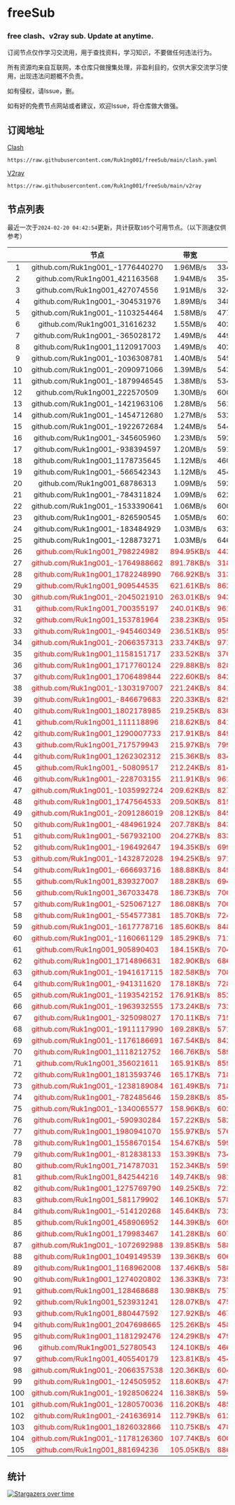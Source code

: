 # freeSub
### free clash、v2ray sub. Update at anytime.

订阅节点仅作学习交流用，用于查找资料，学习知识，不要做任何违法行为。

所有资源均来自互联网，本仓库只做搜集处理，非盈利目的，仅供大家交流学习使用，出现违法问题概不负责。

如有侵权，请Issue，删。

如有好的免费节点网站或者建议，欢迎Issue，将仓库做大做强。

## 订阅地址
[Clash](https://raw.githubusercontent.com/Ruk1ng001/freeSub/main/clash.yaml)
```
https://raw.githubusercontent.com/Ruk1ng001/freeSub/main/clash.yaml
```
[V2ray](https://raw.githubusercontent.com/Ruk1ng001/freeSub/main/v2ray)
```
https://raw.githubusercontent.com/Ruk1ng001/freeSub/main/v2ray
```

## 节点列表

最近一次于`2024-02-20 04:42:54`更新，共计获取`105`个可用节点。（以下测速仅供参考）

|  | 节点 | 带宽 | 延迟 |
|:-:|:--:|:--:|:--:|
 | 1 | github.com/Ruk1ng001_-1776440270 | 1.96MB/s | 334.00ms |
 | 2 | github.com/Ruk1ng001_421163568 | 1.94MB/s | 354.00ms |
 | 3 | github.com/Ruk1ng001_427074556 | 1.91MB/s | 324.00ms |
 | 4 | github.com/Ruk1ng001_-304531976 | 1.89MB/s | 348.00ms |
 | 5 | github.com/Ruk1ng001_-1103254464 | 1.58MB/s | 477.00ms |
 | 6 | github.com/Ruk1ng001_31616232 | 1.55MB/s | 402.00ms |
 | 7 | github.com/Ruk1ng001_-365028172 | 1.49MB/s | 449.00ms |
 | 8 | github.com/Ruk1ng001_1120917003 | 1.49MB/s | 402.00ms |
 | 9 | github.com/Ruk1ng001_-1036308781 | 1.40MB/s | 545.00ms |
 | 10 | github.com/Ruk1ng001_-2090971066 | 1.39MB/s | 543.00ms |
 | 11 | github.com/Ruk1ng001_-1879946545 | 1.38MB/s | 534.00ms |
 | 12 | github.com/Ruk1ng001_222570509 | 1.30MB/s | 600.00ms |
 | 13 | github.com/Ruk1ng001_-1421963106 | 1.28MB/s | 561.00ms |
 | 14 | github.com/Ruk1ng001_-1454712680 | 1.27MB/s | 532.00ms |
 | 15 | github.com/Ruk1ng001_-1922672684 | 1.24MB/s | 544.00ms |
 | 16 | github.com/Ruk1ng001_-345605960 | 1.23MB/s | 592.00ms |
 | 17 | github.com/Ruk1ng001_-938394597 | 1.20MB/s | 591.00ms |
 | 18 | github.com/Ruk1ng001_1178735645 | 1.12MB/s | 460.00ms |
 | 19 | github.com/Ruk1ng001_-566542343 | 1.12MB/s | 454.00ms |
 | 20 | github.com/Ruk1ng001_68786313 | 1.09MB/s | 592.00ms |
 | 21 | github.com/Ruk1ng001_-784311824 | 1.09MB/s | 622.00ms |
 | 22 | github.com/Ruk1ng001_-1533390641 | 1.06MB/s | 600.00ms |
 | 23 | github.com/Ruk1ng001_-826590545 | 1.05MB/s | 602.00ms |
 | 24 | github.com/Ruk1ng001_-183484929 | 1.03MB/s | 632.00ms |
 | 25 | github.com/Ruk1ng001_-128873271 | 1.03MB/s | 646.00ms |
 | 26 | <font color=red>github.com/Ruk1ng001_798224982</font> | <font color=red>894.95KB/s</font> | <font color=red>443.00ms</font> |
 | 27 | <font color=red>github.com/Ruk1ng001_-1764988662</font> | <font color=red>891.78KB/s</font> | <font color=red>318.00ms</font> |
 | 28 | <font color=red>github.com/Ruk1ng001_1782248990</font> | <font color=red>766.92KB/s</font> | <font color=red>313.00ms</font> |
 | 29 | <font color=red>github.com/Ruk1ng001_909544535</font> | <font color=red>621.61KB/s</font> | <font color=red>862.00ms</font> |
 | 30 | <font color=red>github.com/Ruk1ng001_-2045021910</font> | <font color=red>263.01KB/s</font> | <font color=red>943.00ms</font> |
 | 31 | <font color=red>github.com/Ruk1ng001_700355197</font> | <font color=red>240.01KB/s</font> | <font color=red>961.00ms</font> |
 | 32 | <font color=red>github.com/Ruk1ng001_153781964</font> | <font color=red>238.23KB/s</font> | <font color=red>958.00ms</font> |
 | 33 | <font color=red>github.com/Ruk1ng001_-945460349</font> | <font color=red>236.51KB/s</font> | <font color=red>955.00ms</font> |
 | 34 | <font color=red>github.com/Ruk1ng001_-2066357313</font> | <font color=red>233.74KB/s</font> | <font color=red>971.00ms</font> |
 | 35 | <font color=red>github.com/Ruk1ng001_1158151717</font> | <font color=red>233.52KB/s</font> | <font color=red>370.00ms</font> |
 | 36 | <font color=red>github.com/Ruk1ng001_1717760124</font> | <font color=red>229.88KB/s</font> | <font color=red>828.00ms</font> |
 | 37 | <font color=red>github.com/Ruk1ng001_1706489844</font> | <font color=red>222.60KB/s</font> | <font color=red>842.00ms</font> |
 | 38 | <font color=red>github.com/Ruk1ng001_-1303197007</font> | <font color=red>221.24KB/s</font> | <font color=red>841.00ms</font> |
 | 39 | <font color=red>github.com/Ruk1ng001_-846679683</font> | <font color=red>220.33KB/s</font> | <font color=red>829.00ms</font> |
 | 40 | <font color=red>github.com/Ruk1ng001_1802178985</font> | <font color=red>219.25KB/s</font> | <font color=red>830.00ms</font> |
 | 41 | <font color=red>github.com/Ruk1ng001_111118896</font> | <font color=red>218.62KB/s</font> | <font color=red>841.00ms</font> |
 | 42 | <font color=red>github.com/Ruk1ng001_1290007733</font> | <font color=red>217.91KB/s</font> | <font color=red>849.00ms</font> |
 | 43 | <font color=red>github.com/Ruk1ng001_717579943</font> | <font color=red>215.97KB/s</font> | <font color=red>799.00ms</font> |
 | 44 | <font color=red>github.com/Ruk1ng001_1262302312</font> | <font color=red>215.36KB/s</font> | <font color=red>834.00ms</font> |
 | 45 | <font color=red>github.com/Ruk1ng001_-50809517</font> | <font color=red>212.24KB/s</font> | <font color=red>814.00ms</font> |
 | 46 | <font color=red>github.com/Ruk1ng001_-228703155</font> | <font color=red>211.91KB/s</font> | <font color=red>961.00ms</font> |
 | 47 | <font color=red>github.com/Ruk1ng001_-1035992724</font> | <font color=red>209.62KB/s</font> | <font color=red>827.00ms</font> |
 | 48 | <font color=red>github.com/Ruk1ng001_1747564533</font> | <font color=red>209.50KB/s</font> | <font color=red>815.00ms</font> |
 | 49 | <font color=red>github.com/Ruk1ng001_-2091286019</font> | <font color=red>208.12KB/s</font> | <font color=red>845.00ms</font> |
 | 50 | <font color=red>github.com/Ruk1ng001_-484961924</font> | <font color=red>207.78KB/s</font> | <font color=red>843.00ms</font> |
 | 51 | <font color=red>github.com/Ruk1ng001_-567932100</font> | <font color=red>204.27KB/s</font> | <font color=red>833.00ms</font> |
 | 52 | <font color=red>github.com/Ruk1ng001_-196492647</font> | <font color=red>194.35KB/s</font> | <font color=red>699.00ms</font> |
 | 53 | <font color=red>github.com/Ruk1ng001_-1432872028</font> | <font color=red>194.25KB/s</font> | <font color=red>971.00ms</font> |
 | 54 | <font color=red>github.com/Ruk1ng001_-666693716</font> | <font color=red>188.88KB/s</font> | <font color=red>849.00ms</font> |
 | 55 | <font color=red>github.com/Ruk1ng001_839327007</font> | <font color=red>188.28KB/s</font> | <font color=red>694.00ms</font> |
 | 56 | <font color=red>github.com/Ruk1ng001_367033478</font> | <font color=red>186.73KB/s</font> | <font color=red>700.00ms</font> |
 | 57 | <font color=red>github.com/Ruk1ng001_-525067127</font> | <font color=red>186.08KB/s</font> | <font color=red>700.00ms</font> |
 | 58 | <font color=red>github.com/Ruk1ng001_-554577381</font> | <font color=red>185.70KB/s</font> | <font color=red>724.00ms</font> |
 | 59 | <font color=red>github.com/Ruk1ng001_-1617778716</font> | <font color=red>185.60KB/s</font> | <font color=red>848.00ms</font> |
 | 60 | <font color=red>github.com/Ruk1ng001_-1160661129</font> | <font color=red>185.29KB/s</font> | <font color=red>711.00ms</font> |
 | 61 | <font color=red>github.com/Ruk1ng001_905890403</font> | <font color=red>184.15KB/s</font> | <font color=red>704.00ms</font> |
 | 62 | <font color=red>github.com/Ruk1ng001_1714896631</font> | <font color=red>182.90KB/s</font> | <font color=red>686.00ms</font> |
 | 63 | <font color=red>github.com/Ruk1ng001_-1941617115</font> | <font color=red>182.58KB/s</font> | <font color=red>708.00ms</font> |
 | 64 | <font color=red>github.com/Ruk1ng001_-941311620</font> | <font color=red>178.18KB/s</font> | <font color=red>728.00ms</font> |
 | 65 | <font color=red>github.com/Ruk1ng001_-1193542152</font> | <font color=red>176.91KB/s</font> | <font color=red>852.00ms</font> |
 | 66 | <font color=red>github.com/Ruk1ng001_-1963932555</font> | <font color=red>173.24KB/s</font> | <font color=red>732.00ms</font> |
 | 67 | <font color=red>github.com/Ruk1ng001_-325098027</font> | <font color=red>170.11KB/s</font> | <font color=red>715.00ms</font> |
 | 68 | <font color=red>github.com/Ruk1ng001_-1911117990</font> | <font color=red>169.28KB/s</font> | <font color=red>571.00ms</font> |
 | 69 | <font color=red>github.com/Ruk1ng001_-1176186691</font> | <font color=red>167.54KB/s</font> | <font color=red>842.00ms</font> |
 | 70 | <font color=red>github.com/Ruk1ng001_1118212752</font> | <font color=red>166.76KB/s</font> | <font color=red>589.00ms</font> |
 | 71 | <font color=red>github.com/Ruk1ng001_356021611</font> | <font color=red>165.91KB/s</font> | <font color=red>859.00ms</font> |
 | 72 | <font color=red>github.com/Ruk1ng001_1813593746</font> | <font color=red>165.17KB/s</font> | <font color=red>718.00ms</font> |
 | 73 | <font color=red>github.com/Ruk1ng001_-1238189084</font> | <font color=red>161.49KB/s</font> | <font color=red>718.00ms</font> |
 | 74 | <font color=red>github.com/Ruk1ng001_-782485646</font> | <font color=red>159.28KB/s</font> | <font color=red>854.00ms</font> |
 | 75 | <font color=red>github.com/Ruk1ng001_-1340065577</font> | <font color=red>158.96KB/s</font> | <font color=red>602.00ms</font> |
 | 76 | <font color=red>github.com/Ruk1ng001_-590930284</font> | <font color=red>157.22KB/s</font> | <font color=red>582.00ms</font> |
 | 77 | <font color=red>github.com/Ruk1ng001_1980941070</font> | <font color=red>155.97KB/s</font> | <font color=red>576.00ms</font> |
 | 78 | <font color=red>github.com/Ruk1ng001_1558670154</font> | <font color=red>154.67KB/s</font> | <font color=red>599.00ms</font> |
 | 79 | <font color=red>github.com/Ruk1ng001_-812838133</font> | <font color=red>153.39KB/s</font> | <font color=red>734.00ms</font> |
 | 80 | <font color=red>github.com/Ruk1ng001_714787031</font> | <font color=red>152.34KB/s</font> | <font color=red>595.00ms</font> |
 | 81 | <font color=red>github.com/Ruk1ng001_842544216</font> | <font color=red>149.74KB/s</font> | <font color=red>981.00ms</font> |
 | 82 | <font color=red>github.com/Ruk1ng001_1275769790</font> | <font color=red>149.25KB/s</font> | <font color=red>721.00ms</font> |
 | 83 | <font color=red>github.com/Ruk1ng001_581179902</font> | <font color=red>146.10KB/s</font> | <font color=red>578.00ms</font> |
 | 84 | <font color=red>github.com/Ruk1ng001_-514120268</font> | <font color=red>145.64KB/s</font> | <font color=red>732.00ms</font> |
 | 85 | <font color=red>github.com/Ruk1ng001_458906952</font> | <font color=red>144.39KB/s</font> | <font color=red>609.00ms</font> |
 | 86 | <font color=red>github.com/Ruk1ng001_179983467</font> | <font color=red>141.28KB/s</font> | <font color=red>607.00ms</font> |
 | 87 | <font color=red>github.com/Ruk1ng001_-1072692988</font> | <font color=red>139.85KB/s</font> | <font color=red>588.00ms</font> |
 | 88 | <font color=red>github.com/Ruk1ng001_1049149539</font> | <font color=red>139.36KB/s</font> | <font color=red>606.00ms</font> |
 | 89 | <font color=red>github.com/Ruk1ng001_1168962008</font> | <font color=red>137.46KB/s</font> | <font color=red>588.00ms</font> |
 | 90 | <font color=red>github.com/Ruk1ng001_1274020802</font> | <font color=red>136.33KB/s</font> | <font color=red>735.00ms</font> |
 | 91 | <font color=red>github.com/Ruk1ng001_128468688</font> | <font color=red>130.98KB/s</font> | <font color=red>757.00ms</font> |
 | 92 | <font color=red>github.com/Ruk1ng001_523931241</font> | <font color=red>128.07KB/s</font> | <font color=red>475.00ms</font> |
 | 93 | <font color=red>github.com/Ruk1ng001_880447592</font> | <font color=red>127.92KB/s</font> | <font color=red>467.00ms</font> |
 | 94 | <font color=red>github.com/Ruk1ng001_2047698665</font> | <font color=red>125.26KB/s</font> | <font color=red>458.00ms</font> |
 | 95 | <font color=red>github.com/Ruk1ng001_1181292476</font> | <font color=red>124.29KB/s</font> | <font color=red>479.00ms</font> |
 | 96 | <font color=red>github.com/Ruk1ng001_52780543</font> | <font color=red>124.10KB/s</font> | <font color=red>466.00ms</font> |
 | 97 | <font color=red>github.com/Ruk1ng001_405540179</font> | <font color=red>123.81KB/s</font> | <font color=red>454.00ms</font> |
 | 98 | <font color=red>github.com/Ruk1ng001_-2066357538</font> | <font color=red>120.36KB/s</font> | <font color=red>604.00ms</font> |
 | 99 | <font color=red>github.com/Ruk1ng001_-124505952</font> | <font color=red>118.60KB/s</font> | <font color=red>479.00ms</font> |
 | 100 | <font color=red>github.com/Ruk1ng001_-1928506224</font> | <font color=red>116.38KB/s</font> | <font color=red>594.00ms</font> |
 | 101 | <font color=red>github.com/Ruk1ng001_-1280570036</font> | <font color=red>116.20KB/s</font> | <font color=red>485.00ms</font> |
 | 102 | <font color=red>github.com/Ruk1ng001_-241636914</font> | <font color=red>112.79KB/s</font> | <font color=red>612.00ms</font> |
 | 103 | <font color=red>github.com/Ruk1ng001_1826032866</font> | <font color=red>110.75KB/s</font> | <font color=red>478.00ms</font> |
 | 104 | <font color=red>github.com/Ruk1ng001_-1178126360</font> | <font color=red>107.74KB/s</font> | <font color=red>600.00ms</font> |
 | 105 | <font color=red>github.com/Ruk1ng001_881694236</font> | <font color=red>105.05KB/s</font> | <font color=red>886.00ms</font> |


## 统计

[![Stargazers over time](https://starchart.cc/Ruk1ng001/freeSub.svg)](https://starchart.cc/Ruk1ng001/freeSub)